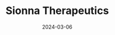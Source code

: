 ---  
layout: startup_page  
title: "Sionna Therapeutics"  
id: "sionnatx.com"  
permalink: "/sionnatherapeuticssionnatx.com03062024/"  
website: "https://www.sionnatx.com/"  
funding_round: "Series C"  
funding_amount: "$182M"  
investors: "Enavate Sciences, Viking Global Investors, Perceptive Advisors, RA Capital, OrbiMed, TPG's The Rise Fund, Atlas Venture, the Cystic Fibrosis Foundation, funds and accounts advised by T. Rowe Price Associates, Inc., Q Healthcare Holdings, LLC"  
about: "Sionna Therapeutics is a clinical-stage life sciences company focused on developing treatments for cystic fibrosis (CF). They are developing small molecules to fully restore the function of the CFTR protein, aiming to provide highly effective and differentiated CF treatments. Their pipeline includes NBD1 stabilizers and complementary modulators targeting ICL4."  
markets: "Life Sciences, Biotechnology, Pharmaceuticals"  
hq: "Boston, Massachusetts, United States"  
founded_year: "2019"  
linkedin: "https://www.linkedin.com/company/sionna-therapeutics"  
twitter: "https://twitter.com/sionna_tx"  
instagram: ""  
facebook: ""  
crunchbase: "https://www.crunchbase.com/organization/sionna-therapeutics"  
pitchbook: "https://pitchbook.com/profiles/company/495486-46"  

date_display: "06-Mar-2024"  
date: "2024-03-06"

# SEO Optimization  
meta_title: "Sionna Therapeutics - Series C Funding ($182M)"  
meta_description: "Sionna Therapeutics, Sionna Therapeutics is a clinical-stage life sciences company focused on developing treatments for cystic fibrosis (CF). They are developing small mol..."  
meta_keywords: "Sionna Therapeutics, Life Sciences, Biotechnology, Pharmaceuticals, Series C funding"  
canonical_url: "https://startup.projectstartups.com/sionnatherapeuticssionnatx.com03062024/"  
---